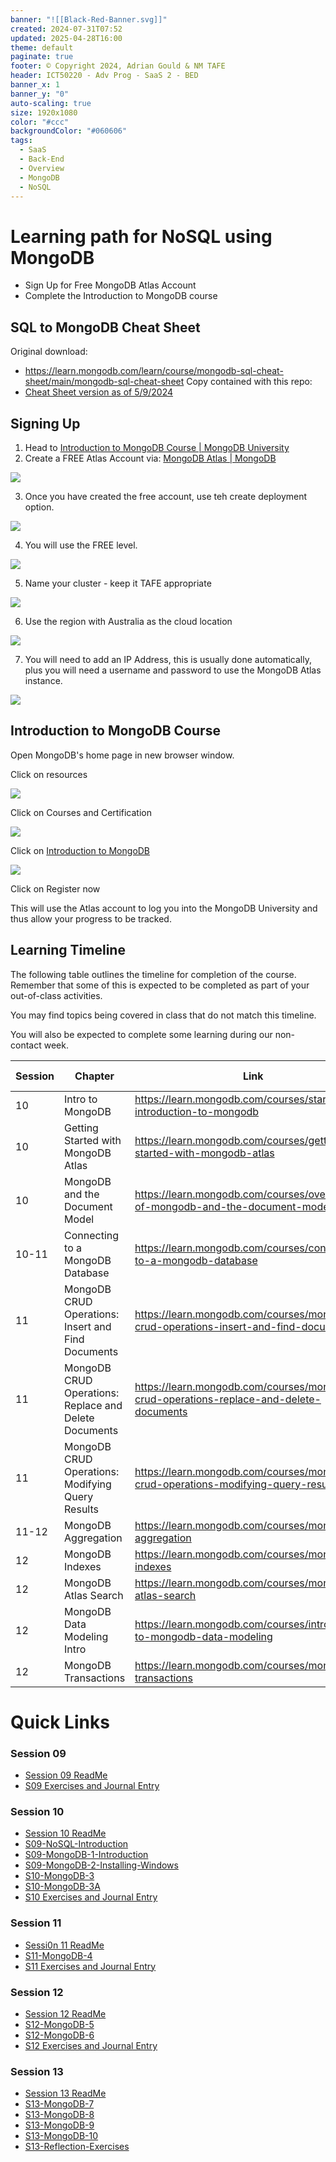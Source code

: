 ```yaml
---
banner: "![[Black-Red-Banner.svg]]"
created: 2024-07-31T07:52
updated: 2025-04-28T16:00
theme: default
paginate: true
footer: © Copyright 2024, Adrian Gould & NM TAFE
header: ICT50220 - Adv Prog - SaaS 2 - BED
banner_x: 1
banner_y: "0"
auto-scaling: true
size: 1920x1080
color: "#ccc"
backgroundColor: "#060606"
tags:
  - SaaS
  - Back-End
  - Overview
  - MongoDB
  - NoSQL
---
```


# Learning path for NoSQL using MongoDB


- Sign Up for Free MongoDB Atlas Account
- Complete the Introduction to MongoDB course

## SQL to MongoDB Cheat Sheet

Original download:
- https://learn.mongodb.com/learn/course/mongodb-sql-cheat-sheet/main/mongodb-sql-cheat-sheet
Copy contained with this repo:
- [Cheat Sheet version as of 5/9/2024](../assets/SQLtoMongoDBCheatSheet1.pdf)




## Signing Up

1) Head
   to [Introduction to MongoDB Course | MongoDB University](https://learn.mongodb.com/learning-paths/introduction-to-mongodb)
2) Create a FREE Atlas Account
   via: [MongoDB Atlas | MongoDB](https://www.mongodb.com/cloud/atlas/register)

![](../assets/MongoDB-Learning-Path-20240905145654430.png)

3) Once you have created the free account, use teh create deployment option.

![](../assets/MongoDB-Learning-Path-20240905145800687.png)

4) You will use the FREE level. 

![](../assets/MongoDB-Learning-Path-20240905145810634.png)

5) Name your cluster - keep it TAFE appropriate

![](../assets/MongoDB-Learning-Path-20240905145817076.png)

6) Use the region with Australia as the cloud location

![](../assets/MongoDB-Learning-Path-20240905145823108.png)

7) You will need to add an IP Address, this is usually done automatically, plus you will need a username and password to use the MongoDB Atlas instance.

![](../assets/MongoDB-Learning-Path-20240905145836669.png)


## Introduction to MongoDB Course

Open MongoDB's home page in new browser window.

Click on resources

![](../assets/MongoDB-Learning-Path-20240905152341334.png)

Click on Courses and Certification

![](../assets/MongoDB-Learning-Path-20240905152357471.png)


Click on [Introduction to MongoDB](https://learn.mongodb.com/learning-paths/introduction-to-mongodb)

![](../assets/MongoDB-Learning-Path-20240905152403207.png)

Click on Register now

This will use the Atlas account to log you into the MongoDB University and thus allow your progress to be tracked.


## Learning Timeline

The following table outlines the timeline for completion of the course. Remember that some
of this is expected to be completed as part of your out-of-class activities.

You may find topics being covered in class that do not match this timeline. 

You will also be expected to complete some learning during our non-contact week.

| Session | Chapter                                               | Link                                                                                   | Duration (Mins) |
| ------- | ----------------------------------------------------- | -------------------------------------------------------------------------------------- | --------------- |
| 10      | Intro to MongoDB                                      | https://learn.mongodb.com/courses/start-here-introduction-to-mongodb                   | 15              |
| 10      | Getting Started with MongoDB Atlas                    | https://learn.mongodb.com/courses/getting-started-with-mongodb-atlas                   | 60              |
| 10      | MongoDB and the Document Model                        | https://learn.mongodb.com/courses/overview-of-mongodb-and-the-document-model           | 75              |
| 10-11   | Connecting to a MongoDB Database                      | https://learn.mongodb.com/courses/connecting-to-a-mongodb-database                     | 60              |
| 11      | MongoDB CRUD Operations: Insert and Find Documents    | https://learn.mongodb.com/courses/mongodb-crud-operations-insert-and-find-documents    | 105             |
| 11      | MongoDB CRUD Operations: Replace and Delete Documents | https://learn.mongodb.com/courses/mongodb-crud-operations-replace-and-delete-documents | 105             |
| 11      | MongoDB CRUD Operations: Modifying Query Results      | https://learn.mongodb.com/courses/mongodb-crud-operations-modifying-query-results      | 85              |
| 11-12   | MongoDB Aggregation                                   | https://learn.mongodb.com/courses/mongodb-aggregation                                  | 105             |
| 12      | MongoDB Indexes                                       | https://learn.mongodb.com/courses/mongodb-indexes                                      | 105             |
| 12      | MongoDB Atlas Search                                  | https://learn.mongodb.com/courses/mongodb-atlas-search                                 | 90              |
| 12      | MongoDB Data Modeling Intro                           | https://learn.mongodb.com/courses/introduction-to-mongodb-data-modeling                | 45              |
| 12      | MongoDB Transactions                                  | https://learn.mongodb.com/courses/mongodb-transactions                                 | 60              |

# Quick Links

### Session 09
- [Session 09 ReadMe](../Session-09/ReadMe.md)
- [S09 Exercises and Journal Entry](../Session-09/S09-Reflection-Exercises.md)

### Session 10
- [Session 10 ReadMe](../Session-10/ReadMe.md)
- [S09-NoSQL-Introduction](../Session-09/S09-NoSQL-Introduction.md)
- [S09-MongoDB-1-Introduction](../Session-09/S09-MongoDB-1-Introduction.md)
- [S09-MongoDB-2-Installing-Windows](../Session-09/S09-MongoDB-2-Installing-Windows.md)
- [S10-MongoDB-3](../Session-10/S10-MongoDB-3.md)
- [S10-MongoDB-3A](../Session-10/S10-MongoDB-3A.md)
- [S10 Exercises and Journal Entry](../Session-10/S10-Reflection-Exercises.md)

### Session 11
- [Sessi0n 11 ReadMe](../Session-11/ReadMe.md)
- [S11-MongoDB-4](../Session-11/S11-MongoDB-4.md)
- [S11 Exercises and Journal Entry](../Session-11/S11-Reflection-Exercises.md)

### Session 12
- [Session 12 ReadMe](../Session-12/ReadMe.md)
- [S12-MongoDB-5](../Session-12/S12-MongoDB-5.md)
- [S12-MongoDB-6](../Session-12/S12-MongoDB-6.md)
- [S12 Exercises and Journal Entry](../Session-12/S12-Reflection-Exercises.md)

### Session 13
- [Session 13 ReadMe](../Session-13/ReadMe.md)
- [S13-MongoDB-7](../Session-13/S13-MongoDB-7.md)
- [S13-MongoDB-8](../Session-13/S13-MongoDB-8.md)
- [S13-MongoDB-9](../Session-13/S13-MongoDB-9.md)
- [S13-MongoDB-10](../Session-13/S13-MongoDB-10.md)
- [S13-Reflection-Exercises](../Session-13/S13-Reflection-Exercises.md)

